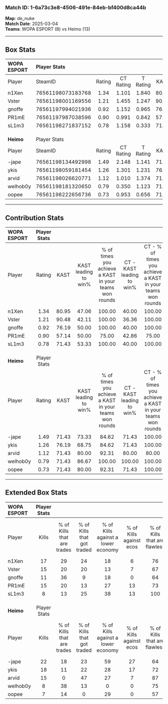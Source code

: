 ### Match ID: 1-6a73c3e8-4506-491e-84eb-bf400d8ca44b  
**Map**: de_nuke  
**Match Date**: 2025-03-04  
**Teams**: WOPA ESPORT (8) vs Heimo (13)  

---  

## Box Stats  

| **WOPA ESPORT** | Player Stats      |        |           |          |       |       |       |         |        |      |     |
| :- | :- | :-: | :-: | :-: | :-: | :-: | :-: | :-: | :-: | :-: | :-: |
| Player          | SteamID           | Rating | CT Rating | T Rating | KAST  |  ADR  | Kills | Assists | Deaths | K/D  | HS% |
| n1Xen           | 76561198073183768 |  1.34  |   1.101   |  1.840   | 80.95 | 100.3 |  17   |    5    |   14   | 1.21 | 64  |
| Vster           | 76561198001169556 |  1.21  |   1.455   |  1.247   | 90.48 | 67.2  |  15   |    3    |   14   | 1.07 | 33  |
| gnoffe          | 76561197994021936 |  0.92  |   1.152   |  0.965   | 76.19 | 66.0  |  11   |    4    |   15   | 0.73 | 45  |
| PR1mE           | 76561197987038596 |  0.90  |   0.991   |  0.842   | 57.14 | 61.8  |  15   |    3    |   16   | 0.94 | 40  |
| sL1m3           | 76561198271837152 |  0.78  |   1.158   |  0.333   | 71.43 | 41.3  |   8   |    3    |   11   | 0.73 | 12  |
|                 |                   |        |           |          |       |       |       |         |        |      |     |
|                 |                   |        |           |          |       |       |       |         |        |      |     |
|                 |                   |        |           |          |       |       |       |         |        |      |     |
| **Heimo**       | Player Stats      |        |           |          |       |       |       |         |        |      |     |
| Player          | SteamID           | Rating | CT Rating | T Rating | KAST  |  ADR  | Kills | Assists | Deaths | K/D  | HS% |
| -jape           | 76561198134492998 |  1.49  |   2.148   |  1.141   | 71.43 | 117.4 |  22   |    7    |   16   | 1.38 | 45  |
| ykis            | 76561198059181454 |  1.26  |   1.301   |  1.231   | 76.19 | 85.5  |  18   |    2    |   15   | 1.20 | 66  |
| arvid           | 76561198026620771 |  1.12  |   1.010   |  1.374   | 71.43 | 75.4  |  15   |    1    |   13   | 1.15 | 66  |
| welhob0y        | 76561198181320650 |  0.79  |   0.350   |  1.123   | 71.43 | 38.1  |   8   |    2    |   10   | 0.80 | 37  |
| oopee           | 76561198222656736 |  0.73  |   0.953   |  0.656   | 71.43 | 46.5  |   7   |    3    |   12   | 0.58 | 57  |
---  

## Contribution Stats  

| **WOPA ESPORT** | Player Stats |       |                      |                                                        |                           |                                                             |                          |                                                            |
| :- | :-: | :-: | :-: | :-: | :-: | :-: | :-: | :-: |
| Player          |    Rating    | KAST  | KAST leading to win% | % of times you achieve a KAST in your teams won rounds | CT - KAST leading to win% | CT - % of times you achieve a KAST in your teams won rounds | T - KAST leading to win% | T - % of times you achieve a KAST in your teams won rounds |
| n1Xen           |     1.34     | 80.95 |        47.06         |                         100.00                         |           40.00           |                           100.00                            |          57.14           |                           100.00                           |
| Vster           |     1.21     | 90.48 |        42.11         |                         100.00                         |           36.36           |                           100.00                            |          50.00           |                           100.00                           |
| gnoffe          |     0.92     | 76.19 |        50.00         |                         100.00                         |           40.00           |                           100.00                            |          66.67           |                           100.00                           |
| PR1mE           |     0.90     | 57.14 |        50.00         |                         75.00                          |           42.86           |                            75.00                            |          60.00           |                           75.00                            |
| sL1m3           |     0.78     | 71.43 |        53.33         |                         100.00                         |           40.00           |                           100.00                            |          80.00           |                           100.00                           |
|                 |              |       |                      |                                                        |                           |                                                             |                          |                                                            |
|                 |              |       |                      |                                                        |                           |                                                             |                          |                                                            |
|                 |              |       |                      |                                                        |                           |                                                             |                          |                                                            |
| **Heimo**       | Player Stats |       |                      |                                                        |                           |                                                             |                          |                                                            |
| Player          |    Rating    | KAST  | KAST leading to win% | % of times you achieve a KAST in your teams won rounds | CT - KAST leading to win% | CT - % of times you achieve a KAST in your teams won rounds | T - KAST leading to win% | T - % of times you achieve a KAST in your teams won rounds |
| -jape           |     1.49     | 71.43 |        73.33         |                         84.62                          |           71.43           |                           100.00                            |          75.00           |                           75.00                            |
| ykis            |     1.26     | 76.19 |        68.75         |                         84.62                          |           71.43           |                           100.00                            |          66.67           |                           75.00                            |
| arvid           |     1.12     | 71.43 |        80.00         |                         92.31                          |           80.00           |                            80.00                            |          80.00           |                           100.00                           |
| welhob0y        |     0.79     | 71.43 |        86.67         |                         100.00                         |          100.00           |                           100.00                            |          80.00           |                           100.00                           |
| oopee           |     0.73     | 71.43 |        80.00         |                         92.31                          |           71.43           |                           100.00                            |          87.50           |                           87.50                            |
---  

## Extended Box Stats  

| **WOPA ESPORT** | Player Stats |                            |                            |                                    |                         |                              |                                 |        |                             |                                     |                          |                               |                            |
| :- | :-: | :-: | :-: | :-: | :-: | :-: | :-: | :-: | :-: | :-: | :-: | :-: | :-: |
| Player          |    Kills     | % of Kills that are trades | % of Kills that got traded | % of Kills against a lower economy | % of Kills against ecos | % of Kills that are flawless | % of Kills that are close duels | Deaths | % of Deaths that get traded | % of Deaths against a lower economy | % of Deaths against ecos | % of Deaths that are flawless | % of Deaths that are close |
| n1Xen           |      17      |             29             |             24             |                 18                 |            6            |              76              |                0                |   14   |             21              |                  0                  |            0             |              79               |             0              |
| Vster           |      15      |             20             |             20             |                 13                 |            7            |              67              |                7                |   14   |             43              |                  7                  |            0             |              71               |             0              |
| gnoffe          |      11      |             36             |             9              |                 18                 |            0            |              64              |                0                |   15   |             40              |                  7                  |            0             |              60               |             13             |
| PR1mE           |      15      |             20             |             13             |                 27                 |           13            |              73              |                0                |   16   |              6              |                 13                  |            0             |              81               |             0              |
| sL1m3           |      8       |             13             |             25             |                 38                 |           13            |             100              |                0                |   11   |              9              |                  0                  |            0             |              64               |             9              |
|                 |              |                            |                            |                                    |                         |                              |                                 |        |                             |                                     |                          |                               |                            |
|                 |              |                            |                            |                                    |                         |                              |                                 |        |                             |                                     |                          |                               |                            |
|                 |              |                            |                            |                                    |                         |                              |                                 |        |                             |                                     |                          |                               |                            |
| **Heimo**       | Player Stats |                            |                            |                                    |                         |                              |                                 |        |                             |                                     |                          |                               |                            |
| Player          |    Kills     | % of Kills that are trades | % of Kills that got traded | % of Kills against a lower economy | % of Kills against ecos | % of Kills that are flawless | % of Kills that are close duels | Deaths | % of Deaths that get traded | % of Deaths against a lower economy | % of Deaths against ecos | % of Deaths that are flawless | % of Deaths that are close |
| -jape           |      22      |             18             |             23             |                 59                 |           27            |              64              |                5                |   16   |             19              |                 19                  |            6             |              88               |             0              |
| ykis            |      18      |             11             |             22             |                 28                 |           17            |              72              |                6                |   15   |              7              |                 27                  |            0             |              87               |             0              |
| arvid           |      15      |             0              |             47             |                 27                 |            7            |              87              |                7                |   13   |             31              |                 31                  |            0             |              77               |             0              |
| welhob0y        |      8       |             38             |             13             |                 0                  |            0            |              75              |                0                |   10   |             20              |                 20                  |            0             |              70               |             0              |
| oopee           |      7       |             14             |             0              |                 29                 |            0            |              57              |                0                |   12   |             17              |                 17                  |            0             |              67               |             8              |
